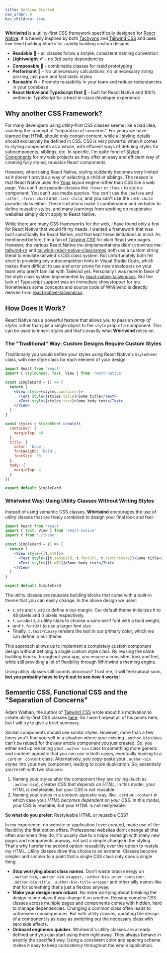 ```yaml
---
title: Getting Started
nav_order: 0
has_children: true
---
```


**Whirlwind** is a utility-first CSS framework specifically designed for [React Native](https://reactnative.dev/). It is heavily inspired by both [Tachyons](https://tachyons.io/) and [Tailwind CSS](https://tailwindcss.com/) and uses low-level building blocks for rapidly building custom designs.

- **Readable** 👀 - all classes follow a simple, consistent naming convention
- **Lightweight** 🪶 - no 3rd party dependencies
- **Composable** 🧱 - combinable classes for rapid prototyping
- **Performant** 🚀 - No unnecessary calculations, no unnecessary string parsing, just pure and fast static styles
- **Reusable** ♻️ - Promote reusability in your team and reduce redundancies in your codebase
- **React Native and TypeScript first** 🥇 - built for React Native and 100% written in TypeScript for a best-in-class developer experience

## Why another CSS Framework?

For many developers using utility-first CSS classes seems like a bad idea, violating the concept of "separation of concerns". For years we have learned that HTML should only contain content, while all styling details should exclusively be defined in CSS. CSS is very powerful when it comes to styling components as a whole, with efficient ways of defining styles for subcomponents, siblings, etc. In specific, I'm quite fond of [Styled Components](https://styled-components.com/) for my web projects as they offer an easy and efficient way of creating fully styled, reusable React components.

However, when using React Native, styling suddenly becomes very limited as it doesn't provide a way of selecting a child or siblings. The reason is that React Native uses the [Yoga](https://yogalayout.com/) layout engine rather than CSS like a web page. You can't use pseudo-classes like `:hover` or `:focus` to style a component. You can't use media queries. You can't use the `:before` and `:after`, `:first-child` and `:last-child`, and you can't use the `:nth-child` pseudo-class either. These limitations make it cumbersome and verbatim to define reusable styles, and many learnings from working on responsive websites simply don't apply to React Native.

While there are many CSS frameworks for the web, I have found only a few for React Native that would fit my needs. I wanted a framework that was built specifically for React Native, and that kept these limitations in mind. As mentioned before, I'm a fan of [Tailwind CSS](https://tailwindcss.com/) for plain React web pages. However, the various React Native (re-)implementations didn't convince me: [tailwind-rn](https://github.com/vadimdemedes/tailwind-rn) and [tailwind-react-native-classnames](https://github.com/jaredh159/tailwind-react-native-classnames) both use a custom string literal to emulate tailwind's CSS class system. But unfortunately both fell short in providing any autocompletion hints in Visual Studio Code, which makes them difficult to use and error prone for new developers on your team who aren't familiar with Tailwind yet. Personally I was more in favor of the style class system implemented by [react-native-tailwindcss](https://github.com/TVke/react-native-tailwindcss). But the lack of Typescript support was an immediate showstopper for me. Nonetheless some concepts and source code of Whirlwind is directly derived from [react-native-tailwindcss](https://github.com/TVke/react-native-tailwindcss).

## How Does It Work?

React Native has a powerful feature that allows you to pass an _array of styles_ rather than just a single object to the `style` prop of a component. This can be used to inherit styles and that's exactly what **Whirlwind** relies on.

### The "Traditional" Way: Custom Designs Require Custom Styles

Traditionally you would define your styles using React Native's `StyleSheet` class, with one style class for each element of your design:

```jsx
import React from 'react'
import { StyleSheet, Text, View } from 'react-native'

const SimpleCard = () => {
  return (
    <View style={styles.container}>
      <Text style={styles.title}>Some title</Text>
      <Text style={styles.text}>Some body text</Text>
    </View>
  )
}

const styles = StyleSheet.create({
  container: {
    marginTop: 48
  },
  title: {
    color: 'blue',
    fontWeight: 'bold',
    fontSize: 30
  },
  body: {
    marginTop: 4
  }
})

export default SimpleCard
```

### Whirlwind Way: Using Utility Classes Without Writing Styles

Instead of using semantic CSS classes, **Whirlwind** encourages the use of utility classes that are freely combined to design your final look and feel:

```jsx
import React from 'react'
import { Text, View } from 'react-native'
import t from './theme'

const SimpleCard = () => {
  return (
    <View style={[t.mT9]}>
      <Text style={[t.sansBold, t.font3Xl, t.textPrimary]}>Some title</Text>
      <Text style={[t.mT2]}>Some body text</Text>
    </View>
  )
}

export default SimpleCard
```

The utility classes are reusable building blocks that come with a built-in theme that you can easily change. In the above design we used:

- `t.mT9` and `t.mT2` to define a top-margin. Our default theme initializes it to 48 pixels and 4 pixels respectively.
- `t.sansBold`, a utility class to choose a sans-serif font with a bold weight,
- and `t.font3Xl` to use a larger font size.
- Finally, `t.textPrimary` renders the text in our primary color, which we can define in our theme.

This approach allows us to implement a completely custom component design without defining a single custom style class. By reusing the same building blocks throughout your app, you ensure a consistent look and feel, while still providing a lot of flexibility through Whirlwind's theming engine.

Using utility classes still sounds atrocious? Trust me, it will feel natural soon, **but you probably have to try it out to see how it works**!

## Semantic CSS, Functional CSS and the "Separation of Concerns"

Adam Wathan, the author of [Tailwind CSS](https://tailwindcss.com/) wrote about his motivation to create utility-first CSS classes [here](https://adamwathan.me/css-utility-classes-and-separation-of-concerns/). So I won't repeat all of his points here, but I will try to give a brief summary.

Similar components should use similar styles. However, more than a few times you'll find yourself in a situation where your existing `.author-bio` class can't be reused for the new article component you just created. So, you either end up renaming your `.author-bio` class to something more generic and content-agnostic that you can use in both cases, eventually leading to a `.card` or `.content` class. Alternatively, you copy-paste your `.author-bio` styles into your new component, leading to code duplication. So, essentially you're left with two choices:

1. Naming your styles after the component they are styling (such as `.author-bio`), creates _CSS that depends on HTML_. In this model, your HTML is restyleable, but your CSS is not reusable
2. Naming your styles in a content-agnostic way, like `.card` or `.content` in which case your _HTML becomes dependent on your CSS_. In this model, your CSS is reusable, but your HTML is not restyleable.

**So what do you prefer**: Restyleable HTML or reusable CSS?

In my experience, no website or application I ever created, made use of the flexibility the first option offers. Professional websites don't change all that often and when they do, it's usually due to a major redesign with many new pages and components anyway, not just a simple change in the styling. That's why I prefer the second option: reusability over the option to restyle my HTML. Utility classes drive this choice to an extreme: Classes become simpler and simpler to a point that a single CSS class only does a single thing.

- **Stop worrying about class names**. Don't waste brain energy on `.author-bio`, `.author-bio-wrapper`, `.author-bio-inner-container`, `.author-bio-title`, `.author-bio-title-wrapper` and other silly names like that for something that's just a flexbox anyway.
- **Make your design more robust**. No more worrying about breaking the design in one place if you change it on another. Reusing complex CSS classes across multiple pages and components comes with hidden, hard to manage dependencies. Changing a common class often leads to unforeseen consequences. But with utility classes, updating the design of a component is as easy as switching out the necessary class with zero side effects.
- **Onboard engineers quicker**. Whirlwind's utility classes are already defined and you can start using them right away. They always behave in exactly the specified way. Using a consistent color and spacing scheme makes it easy to keep consistency throughout the whole application.
